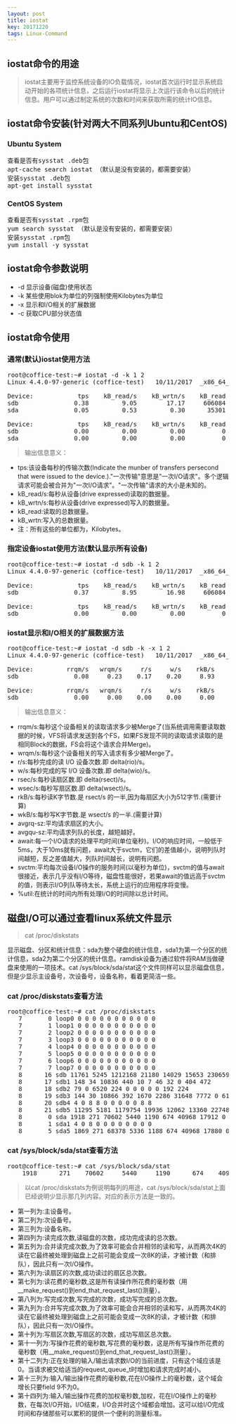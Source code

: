 ```yaml
---
layout: post
title: iostat
key: 20171220
tags: Linux-Command
---
```


## iostat命令的用途
>iostat主要用于监控系统设备的IO负载情况，iostat首次运行时显示系统启动开始的各项统计信息，之后运行iostat将显示上次运行该命令以后的统计信息。用户可以通过制定系统的次数和时间来获取所需的统计IO信息。


## iostat命令安装(针对两大不同系列Ubuntu和CentOS)
### Ubuntu System
<pre>
查看是否有sysstat .deb包
apt-cache search iostat （默认是没有安装的，都需要安装）
安装sysstat .deb包
apt-get install sysstat
</pre>

### CentOS System
<pre>
查看是否有sysstat .rpm包
yum search sysstat （默认是没有安装的，都需要安装）
安装sysstat .rpm包
yum install -y sysstat
</pre>
## iostat命令参数说明
- -d 显示设备(磁盘)使用状态
- -k 某些使用blok为单位的列强制使用Kilobytes为单位
- -x 显示和I/O相关的扩展数据
- -c 获取CPU部分状态值
## iostat命令使用
### 通常(默认)iostat使用方法
<pre>
root@coffice-test:~# iostat -d -k 1 2
Linux 4.4.0-97-generic (coffice-test) 	10/11/2017 	_x86_64_	(4 CPU)

Device:            tps    kB_read/s    kB_wrtn/s    kB_read    kB_wrtn
sdb               0.38         9.05        17.17     606084    1149895
sda               0.05         0.53         0.30      35301      20056

Device:            tps    kB_read/s    kB_wrtn/s    kB_read    kB_wrtn
sdb               0.00         0.00         0.00          0          0
sda               0.00         0.00         0.00          0          0
</pre>
>输出信息意义：
>
- tps:该设备每秒的传输次数(Indicate the munber of transfers persecond that were issued to the device.)."一次传输"意思是"一次I/O请求"。多个逻辑请求可能会被合并为"一次I/O请求"。"一次传输"请求的大小是未知的。
- kB_read/s:每秒从设备(drive expressed)读取的数据量。
- kB_wrtn/s:每秒从设备(drive expressed)写入的数据量。
- kB_read:读取的总数据量。
- kB_wrtn:写入的总数据量。
- 注：所有这些的单位都为，Kilobytes。


### 指定设备iostat使用方法(默认显示所有设备)
<pre>
root@coffice-test:~# iostat -d sdb -k 1 2
Linux 4.4.0-97-generic (coffice-test) 	10/11/2017 	_x86_64_	(4 CPU)

Device:            tps    kB_read/s    kB_wrtn/s    kB_read    kB_wrtn
sdb               0.37         8.95        16.98     606084    1150399

Device:            tps    kB_read/s    kB_wrtn/s    kB_read    kB_wrtn
sdb               0.00         0.00         0.00          0          0
</pre>
### iostat显示和I/O相关的扩展数据方法
<pre>
root@coffice-test:~# iostat -d sdb -k -x 1 2
Linux 4.4.0-97-generic (coffice-test) 	10/11/2017 	_x86_64_	(4 CPU)

Device:         rrqm/s   wrqm/s     r/s     w/s    rkB/s    wkB/s avgrq-sz avgqu-sz   await r_await w_await  svctm  %util
sdb               0.08     0.23    0.17    0.20     8.93    16.95   138.74     0.01   19.08    1.80   34.06   2.00   0.07

Device:         rrqm/s   wrqm/s     r/s     w/s    rkB/s    wkB/s avgrq-sz avgqu-sz   await r_await w_await  svctm  %util
sdb               0.00     0.00    0.00    0.00     0.00     0.00     0.00     0.00    0.00    0.00    0.00   0.00   0.00
</pre>
>输出信息意义：
>
- rrqm/s:每秒这个设备相关的读取请求多少被Merge了(当系统调用需要读取数据的时候，VFS将请求发送到各个FS，如果FS发现不同的读取请求读取的是相同Block的数据，FS会将这个请求合并Merge)。
- wrqm/s:每秒这个设备相关的写入请求有多少被Merge了。
- r/s:每秒完成的读 I/O 设备次数.即 delta(rio)/s。
- w/s:每秒完成的写 I/O 设备次数.即 delta(wio)/s。
- rsec/s:每秒读扇区数.即 delta(rsect)/s。
- wsec/s:每秒写扇区数.即 delta(wsect)/s。
- rkB/s:每秒读K字节数.是 rsect/s 的一半,因为每扇区大小为512字节.(需要计算)
- wkB/s:每秒写K字节数.是 wsect/s 的一半.(需要计算)
- avgrq-sz:平均请求扇区的大小。
- avgqu-sz:平均请求列队的长度，越短越好。
- await:每一个I/O请求的处理平均时间(单位毫秒)。I/O的响应时间，一般低于5ms，大于10ms就有问题，await大于svctm，它们的差值越小，说明列队时间越短，反之差值越大，列队时间越长，说明有问题。
- svctm:平均每次设备I/O操作的服务时间(以毫秒为单位)，svctm的值与await很接近，表示几乎没有I/O等待，磁盘性能很好，若果await的值远高于svctm的值，则表示I/O列队等待太长，系统上运行的应用程序将变慢。
- %util:在统计的时间内所有处理I/O的时间除以总计时间。


## 磁盘I/O可以通过查看linux系统文件显示
>cat /proc/diskstats
>
显示磁盘、分区和统计信息：sda为整个硬盘的统计信息，sda1为第一个分区的统计信息，sda2为第二个分区的统计信息。ramdisk设备为通过软件将RAM当做硬盘来使用的一项技术。cat /sys/block/sda/stat这个文件同样可以显示磁盘信息，但是少显示主设备号，次设备号，设备名称，看着更简洁一些。


### cat /proc/diskstats查看方法
<pre>
root@coffice-test:~# cat /proc/diskstats
   7       0 loop0 0 0 0 0 0 0 0 0 0 0 0
   7       1 loop1 0 0 0 0 0 0 0 0 0 0 0
   7       2 loop2 0 0 0 0 0 0 0 0 0 0 0
   7       3 loop3 0 0 0 0 0 0 0 0 0 0 0
   7       4 loop4 0 0 0 0 0 0 0 0 0 0 0
   7       5 loop5 0 0 0 0 0 0 0 0 0 0 0
   7       6 loop6 0 0 0 0 0 0 0 0 0 0 0
   7       7 loop7 0 0 0 0 0 0 0 0 0 0 0
   8      16 sdb 11761 5245 1212168 21180 14029 15653 2306590 463460 0 52008 485164
   8      17 sdb1 148 34 10836 440 10 7 46 32 0 404 472
   8      18 sdb2 79 0 6520 224 0 0 0 0 0 192 224
   8      19 sdb3 144 30 10866 392 1670 2286 31648 7772 0 6100 8164
   8      20 sdb4 4 0 8 8 0 0 0 0 0 8 8
   8      21 sdb5 11295 5181 1179754 19936 12062 13360 2274896 455120 0 47236 475580
   8       0 sda 1918 271 70602 5440 1190 674 40968 17912 0 21232 23348
   8       1 sda1 4 0 8 0 0 0 0 0 0 0 0
   8       5 sda5 1869 271 68378 5336 1188 674 40968 17880 0 21100 23212
</pre>
### cat /sys/block/sda/stat查看方法
<pre>
root@coffice-test:~# cat /sys/block/sda/stat
    1918      271    70602     5440     1190      674    40968    17912        0    21232    23348
</pre>
>以cat /proc/diskstats为例说明每列的用途，cat /sys/block/sda/stat上面已经说明少显示那几列内容。对应的表示方法是一致的。
>
- 第一列为:主设备号。
- 第二列为:次设备号。
- 第三列为:设备名称。
- 第四列为:读完成次数,读磁盘的次数，成功完成读的总次数。
- 第五列为:合并读完成次数,为了效率可能会合并相邻的读和写，从而两次4K的读在它最终被处理到磁盘上之前可能会变成一次8K的读，才被计数（和排队），因此只有一次I/O操作。
- 第六列为:读扇区的次数,成功读过的扇区总次数。
- 第七列为:读花费的毫秒数,这是所有读操作所花费的毫秒数（用__make_request()到end_that_request_last()测量）。
- 第八列为:写完成次数,写完成的次数，成功写完成的总次数。
- 第九列为:合并写完成次数,为了效率可能会合并相邻的读和写，从而两次4K的读在它最终被处理到磁盘上之前可能会变成一次8K的读，才被计数（和排队），因此只有一次I/O操作。
- 第十列为:写扇区次数,写扇区的次数，成功写扇区总次数。
- 第十一列为:写操作花费的毫秒数,写花费的毫秒数，这是所有写操作所花费的毫秒数（用__make_request()到end_that_request_last()测量）。
- 第十二列为:正在处理的输入/输出请求数I/O的当前进度，只有这个域应该是0。当请求被交给适当的request_queue_t时增加和请求完成时减小。
- 第十三列为:输入/输出操作花费的毫秒数,花在I/O操作上的毫秒数，这个域会增长只要field 9不为0。
- 第十四列为:输入/输出操作花费的加权毫秒数,加权，花在I/O操作上的毫秒数，在每次I/O开始，I/O结束，I/O合并时这个域都会增加。这可以给I/O完成时间和存储那些可以累积的提供一个便利的测量标准。
















































